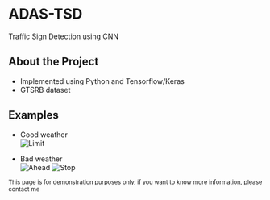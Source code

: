 # ADAS-TSD
Traffic Sign Detection using CNN

## About the Project
 - Implemented using Python and Tensorflow/Keras
 - GTSRB dataset

## Examples
- Good weather\
![Limit](https://user-images.githubusercontent.com/56344124/113378724-97a8b100-936f-11eb-986f-a4a05c2cb33b.gif)
  
- Bad weather\
![Ahead](https://user-images.githubusercontent.com/56344124/113498070-8db6b780-9501-11eb-8982-9f4a311b476c.gif)
![Stop](https://user-images.githubusercontent.com/56344124/113498109-e1c19c00-9501-11eb-81bd-c4602673c06a.gif)





<sup>This page is for demonstration purposes only, if you want to know more information, please contact me</sup>
